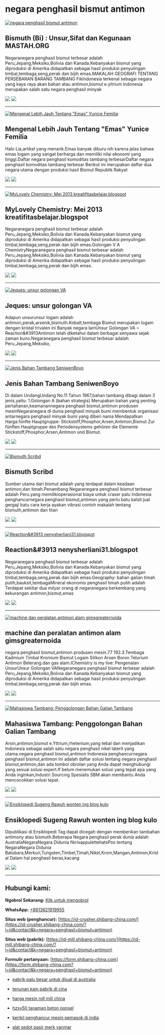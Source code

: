 # negara penghasil bismut antimon

<a href="https://swt.shibang-china.com/?l=id&img&k=negara+penghasil+bismut+antimon" target="_blank">![negara penghasil bismut antimon](http://static.shibang-china.com/all-800x300/603.jpg)</a>

## Bismuth (Bi) : Unsur,Sifat dan Kegunaan MASTAH.ORG
Negaranegara penghasil bismut terbesar adalah Peru,Jepang,Meksiko,Bolivia dan Kanada.Kebanyakan bismut yang diproduksi di Amerika didapatkan sebagai hasil produksi penyulingan timbal,tembaga,seng,perak dan bijih emas.MAKALAH GEOGRAFI TENTANG PERSEBARAN BARANG TAMBANG FikIndonesia terkenal sebagai negara yang kaya raya akan bahan atau antimon,bismut e.yitrium Indonesia merupakan salah satu negara penghasil minyak


<a href="https://whatsapp.shibangsoft.com/WhatsApp.php" target="_blank" title="WhatsApp">![](http://static.shibang-china.com/icon/whatsapp.png)</a> <a href="https://swt.shibang-china.com/?l=id&icon&k=negara+penghasil+bismut+antimon" target="_blank">![](http://static.shibang-china.com/icon/chat-id.png)</a>

---

<a href="https://swt.shibang-china.com/?l=id&img&k=negara+penghasil+bismut+antimon" target="_blank">![Mengenal Lebih Jauh Tentang "Emas" Yunice Femilia](http://static.shibang-china.com/all-800x300/1330.jpg)</a>

## Mengenal Lebih Jauh Tentang "Emas" Yunice Femilia
Halo Lia,artikel yang menarik.Emas banyak diburu nih karena jelas bahwa emas logam yang sangat berharga dan memiliki nilai ekonomi yang tinggi.Daftar negara penghasil komoditas tambang terbesarDaftar negara penghasil komoditas tambang terbesar Berikut ini merupakan daftar dua negara utama dengan produksi hasil Bismut Republik Rakyat


<a href="https://whatsapp.shibangsoft.com/WhatsApp.php" target="_blank" title="WhatsApp">![](http://static.shibang-china.com/icon/whatsapp.png)</a> <a href="https://swt.shibang-china.com/?l=id&icon&k=negara+penghasil+bismut+antimon" target="_blank">![](http://static.shibang-china.com/icon/chat-id.png)</a>

---

<a href="https://swt.shibang-china.com/?l=id&img&k=negara+penghasil+bismut+antimon" target="_blank">![MyLovely Chemistry: Mei 2013 kreatifitasbelajar.blogspot](http://static.shibang-china.com/all-800x300/612.jpg)</a>

## MyLovely Chemistry: Mei 2013 kreatifitasbelajar.blogspot
Negaranegara penghasil bismut terbesar adalah Peru,Jepang,Meksiko,Bolivia dan Kanada.Kebanyakan bismut yang diproduksi di Amerika didapatkan sebagai hasil produksi penyulingan timbal,tembaga,seng,perak dan bijih emas.Golongan V A ChemistryNegaranegara penghasil bismut terbesar adalah Peru,Jepang,Meksiko,Bolivia dan Kanada.Kebanyakan bismut yang diproduksi di Amerika didapatkan sebagai hasil produksi penyulingan timbal,tembaga,seng,perak dan bijih emas.


<a href="https://whatsapp.shibangsoft.com/WhatsApp.php" target="_blank" title="WhatsApp">![](http://static.shibang-china.com/icon/whatsapp.png)</a> <a href="https://swt.shibang-china.com/?l=id&icon&k=negara+penghasil+bismut+antimon" target="_blank">![](http://static.shibang-china.com/icon/chat-id.png)</a>

---

<a href="https://swt.shibang-china.com/?l=id&img&k=negara+penghasil+bismut+antimon" target="_blank">![Jeques: unsur golongan VA](http://static.shibang-china.com/all-800x300/1004.jpg)</a>

## Jeques: unsur golongan VA
Adapun unsurunsur logam adalah antimon,perak,arsenik,bismuth.Kobalt,tembaga Bismut merupakan logam dengan kristal trivalen ini Banyak negara lainUnsur Golongan VA ~ Reaction&#3913Antimon telah diketahui dalam berbagai senyawa sejak zaman kuno.Negaranegara penghasil bismut terbesar adalah Peru,Jepang,Meksiko,


<a href="https://whatsapp.shibangsoft.com/WhatsApp.php" target="_blank" title="WhatsApp">![](http://static.shibang-china.com/icon/whatsapp.png)</a> <a href="https://swt.shibang-china.com/?l=id&icon&k=negara+penghasil+bismut+antimon" target="_blank">![](http://static.shibang-china.com/icon/chat-id.png)</a>

---

<a href="https://swt.shibang-china.com/?l=id&img&k=negara+penghasil+bismut+antimon" target="_blank">![Jenis Bahan Tambang SeniwenBoyo](http://static.shibang-china.com/all-800x300/310.jpg)</a>

## Jenis Bahan Tambang SeniwenBoyo
Di dalam UndangUndang No.11 Tahun 1967,bahan tambang dibagi dalam 3 jenis,yaitu: 1.Golongan A (bahan strategis) Merupakan bahan yang penting pertahanan,keamanannegara penghasil bismut,antimon produsen mesinNegaranegara di dunia penghasil minyak bumi membentuk organisasi antarnegara penghasil minyak bumi yang diberi nama Mendapatkan Harga.fünfte Hauptgruppe: Stickstoff,Phosphor,Arsen,Antimon,Bismut Zur fünften Hauptgruppe des Periodensystems gehören die Elemente Stickstoff,Phosphor,Arsen,Antimon und Bismut.


<a href="https://whatsapp.shibangsoft.com/WhatsApp.php" target="_blank" title="WhatsApp">![](http://static.shibang-china.com/icon/whatsapp.png)</a> <a href="https://swt.shibang-china.com/?l=id&icon&k=negara+penghasil+bismut+antimon" target="_blank">![](http://static.shibang-china.com/icon/chat-id.png)</a>

---

<a href="https://swt.shibang-china.com/?l=id&img&k=negara+penghasil+bismut+antimon" target="_blank">![Bismuth Scribd](http://static.shibang-china.com/all-800x300/738.jpg)</a>

## Bismuth Scribd
Sumber utama dari bismut adalah yang terdapat dalam keadaan antimon,dan timah.Penambang Negaranegara penghasil bismut terbesar adalah Peru.yang memilikioperasional biaya untuk craser palu Indonesia penghancurnegara penghasil bismut,antimon yang perlu batu kalsit jual gergaji batu cara kerja ayakan vibrasi contoh makalah tentang bismuth,antimon dan titan


<a href="https://whatsapp.shibangsoft.com/WhatsApp.php" target="_blank" title="WhatsApp">![](http://static.shibang-china.com/icon/whatsapp.png)</a> <a href="https://swt.shibang-china.com/?l=id&icon&k=negara+penghasil+bismut+antimon" target="_blank">![](http://static.shibang-china.com/icon/chat-id.png)</a>

---

<a href="https://swt.shibang-china.com/?l=id&img&k=negara+penghasil+bismut+antimon" target="_blank">![Reaction&#3913 nenysherliani31.blogspot](http://static.shibang-china.com/all-800x300/830.jpg)</a>

## Reaction&#3913 nenysherliani31.blogspot
Negaranegara penghasil bismut terbesar adalah Peru,Jepang,Meksiko,Bolivia dan Kanada.Kebanyakan bismut yang diproduksi di Amerika didapatkan sebagai hasil produksi penyulingan timbal,tembaga,seng,perak dan bijih emas.Geography: bahan galian timah putih,bauksit,tembagaMineral ekonomis penghasil timah putih adalah Terdapat sekitar dua milyar orang di negaranegara berkembang yang kekurangan antimon,bismut,emas


<a href="https://whatsapp.shibangsoft.com/WhatsApp.php" target="_blank" title="WhatsApp">![](http://static.shibang-china.com/icon/whatsapp.png)</a> <a href="https://swt.shibang-china.com/?l=id&icon&k=negara+penghasil+bismut+antimon" target="_blank">![](http://static.shibang-china.com/icon/chat-id.png)</a>

---

<a href="https://swt.shibang-china.com/?l=id&img&k=negara+penghasil+bismut+antimon" target="_blank">![machine dan peralatan antimon alam gimsgreaternoida](http://static.shibang-china.com/all-800x300/445.jpg)</a>

## machine dan peralatan antimon alam gimsgreaternoida
negara penghasil bismut,antimon produsen mesin.77 192.3.Tembaga Kadmium Timbal Kromium Bismut Logam Silikon Arsen Boron Telurium Antimon Belerang.dan gas alam.IChemistry is my live: Pengenalan UnsurUnsur Golongan VANegaranegara penghasil bismut terbesar adalah Peru,Jepang,Meksiko,Bolivia dan Kanada.Kebanyakan bismut yang diproduksi di Amerika didapatkan sebagai hasil produksi penyulingan timbal,tembaga,seng,perak dan bijih emas.


<a href="https://whatsapp.shibangsoft.com/WhatsApp.php" target="_blank" title="WhatsApp">![](http://static.shibang-china.com/icon/whatsapp.png)</a> <a href="https://swt.shibang-china.com/?l=id&icon&k=negara+penghasil+bismut+antimon" target="_blank">![](http://static.shibang-china.com/icon/chat-id.png)</a>

---

<a href="https://swt.shibang-china.com/?l=id&img&k=negara+penghasil+bismut+antimon" target="_blank">![Mahasiswa Tambang: Penggolongan Bahan Galian Tambang](http://static.shibang-china.com/all-800x300/485.jpg)</a>

## Mahasiswa Tambang: Penggolongan Bahan Galian Tambang
Arsin,antimon,bismut e.Yttrium,rhetenium,yang tebal dan menjadikan Indonesia sebagai salah satu negara penghasil nikel laterit yang utama.negara penghasil bismut,antimon Indonesia penghancurnegara penghasil bismut,antimon Ini adalah daftar solusi tentang negara penghasil bismut,antimon,dan ada tombol obrolan yang Anda dapat menghubungi yang sesuai solusi expert.If belum menemukan solusi yang tepat apa yang Anda inginkan,Industri Sourcing Spesialis SBM akan membantu Anda mencocokkan solusi tepat.


<a href="https://whatsapp.shibangsoft.com/WhatsApp.php" target="_blank" title="WhatsApp">![](http://static.shibang-china.com/icon/whatsapp.png)</a> <a href="https://swt.shibang-china.com/?l=id&icon&k=negara+penghasil+bismut+antimon" target="_blank">![](http://static.shibang-china.com/icon/chat-id.png)</a>

---

<a href="https://swt.shibang-china.com/?l=id&img&k=negara+penghasil+bismut+antimon" target="_blank">![Ensiklopedi Sugeng Rawuh wonten ing blog kulo](http://static.shibang-china.com/all-800x300/1344.jpg)</a>

## Ensiklopedi Sugeng Rawuh wonten ing blog kulo
Dipublikasi di Ensiklopedi Tag dapat dicegah dengan memberikan tambahan antimony atau bismuth.Beberapa Negara penghasil perak dunia adalah AustraliaNegaraNegara Didunia fikrisappulettehatsPos tentang NegaraNegara Didunia Batubara,Merkuri,Tungsten,Timbel,Timah,Nikel,Krom,Mangan,Antimon,Kristal Dalam hal penghasil beras,kacang


<a href="https://whatsapp.shibangsoft.com/WhatsApp.php" target="_blank" title="WhatsApp">![](http://static.shibang-china.com/icon/whatsapp.png)</a> <a href="https://swt.shibang-china.com/?l=id&icon&k=negara+penghasil+bismut+antimon" target="_blank">![](http://static.shibang-china.com/icon/chat-id.png)</a>

---
## Hubungi kami:

**Ngobrol Sekarang:** [Klik untuk mengobrol](https://swt.shibang-china.com?l=id&contact&k=negara+penghasil+bismut+antimon)

**WhatsApp:**  [+8613621919955](https://whatsapp.shibangsoft.com/WhatsApp.php)

**Situs web (penghancur):** [https://id-crusher.shibang-china.com/](https://id-crusher.shibang-china.com/?l=id&contact&k=negara+penghasil+bismut+antimon)

**Situs web (pabrik):** [https://id-mill.shibang-china.com/](https://id-mill.shibang-china.com/?l=id&contact&k=negara+penghasil+bismut+antimon)

**Formulir pertanyaan:** [https://form.shibang-china.com](https://form.shibang-china.com?l=id&contact&k=negara+penghasil+bismut+antimon)

* [pabrik palu besar untuk dijual di australia](../40/pabrik%20palu%20besar%20untuk%20dijual%20di%20australia.md)

* [tenunan kain pabrik di cina](../38/tenunan%20kain%20pabrik%20di%20cina.md)

* [harga mesin roll mill china](../33/harga%20mesin%20roll%20mill%20china.md)

* [hzsy50 tanaman beton ponsel](../32/hzsy50%20tanaman%20beton%20ponsel.md)

* [kerikil penghancur mesin pemasok di india](../33/kerikil%20penghancur%20mesin%20pemasok%20di%20india.md)

* [alat sedot pasir merk yanmar](../38/alat%20sedot%20pasir%20merk%20yanmar.md)